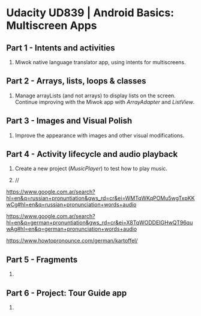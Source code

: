 # Udacity UD839 | Android Basics: Multiscreen Apps

## Part 1 - Intents and activities

 1) Miwok native language translator app, using intents for multiscreens.

## Part 2 - Arrays, lists, loops & classes

 1) Manage arrayLists (and not arrays) to display lists on the screen. Continue improving with the Miwok app with _ArrayAdapter_ and _ListView_.

## Part 3 - Images and Visual Polish

 1) Improve the appearance with images and other visual modifications.

## Part 4 - Activity lifecycle and audio playback

 1) Create a new project (_MusicPlayer_) to test how to play music.

 2) //

 https://www.google.com.ar/search?hl=en&q=russian+pronuntiation&gws_rd=cr&ei=WMTqWKqPOMu5wgTxpKKwCg#hl=en&q=russian+pronunciation+words+audio

 https://www.google.com.ar/search?hl=en&q=german+pronuntiation&gws_rd=cr&ei=X8TqWODDEIGHwQT96quwAg#hl=en&q=german+pronunciation+words+audio

 https://www.howtopronounce.com/german/kartoffel/

## Part 5 - Fragments

 1) 

## Part 6 - Project: Tour Guide app

1)
